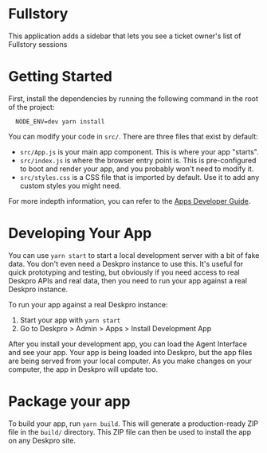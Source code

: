 # Fullstory

This application adds a sidebar that lets you see a ticket owner's list of Fullstory sessions

# Getting Started

First, install the dependencies by running the following command in the root of the project:

```
  NODE_ENV=dev yarn install
``` 

You can modify your code in `src/`. There are three files that exist by default:

* `src/App.js` is your main app component. This is where your app "starts".
* `src/index.js` is where the browser entry point is. This is pre-configured to boot and render your app, and you probably won't need to modify it.
* `src/styles.css` is a CSS file that is imported by default. Use it to add any custom styles you might need.

For more indepth information, you can refer to the [Apps Developer Guide](https://deskpro.gitbook.io/apps-developer-guide).

# Developing Your App

You can use `yarn start` to start a local development server with a bit of fake data. You don't even need a Deskpro instance to use this. It's useful for quick prototyping and testing, but obviously if you need access to real Deskpro APIs and real data, then you need to run your app against a real Deskpro instance.

To run your app against a real Deskpro instance:

1. Start your app with `yarn start`
2. Go to Deskpro > Admin > Apps > Install Development App

After you install your development app, you can load the Agent Interface and see your app. Your app is being loaded into Deskpro, but the app files are being served from your local computer. As you make changes on your computer, the app in Deskpro will update too.

# Package your app

To build your app, run `yarn build`. This will generate a production-ready ZIP file in the `build/` directory. This ZIP file can then be used to install the app on any Deskpro site.


